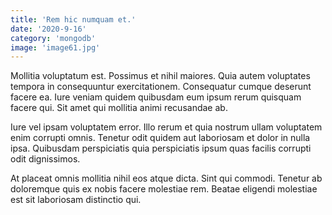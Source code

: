 ```yaml
---
title: 'Rem hic numquam et.'
date: '2020-9-16'
category: 'mongodb'
image: 'image61.jpg'
---
```


Mollitia voluptatum est. Possimus et nihil maiores. Quia autem voluptates tempora in consequuntur exercitationem. Consequatur cumque deserunt facere ea. Iure veniam quidem quibusdam eum ipsum rerum quisquam facere qui. Sit amet qui mollitia animi recusandae ab.
 Iure vel ipsam voluptatem error. Illo rerum et quia nostrum ullam voluptatem enim corrupti omnis. Tenetur odit quidem aut laboriosam et dolor in nulla ipsa. Quibusdam perspiciatis quia perspiciatis ipsum quas facilis corrupti odit dignissimos.
 At placeat omnis mollitia nihil eos atque dicta. Sint qui commodi. Tenetur ab doloremque quis ex nobis facere molestiae rem. Beatae eligendi molestiae est sit laboriosam distinctio qui.
